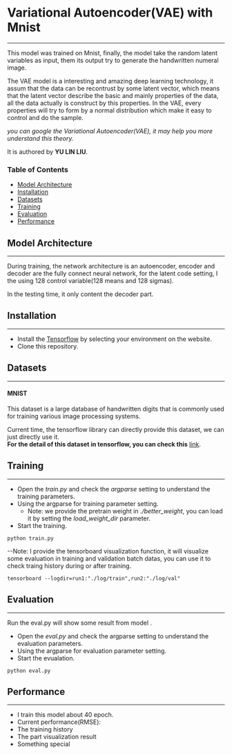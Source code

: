 # Variational Autoencoder(VAE) with Mnist
---

This model was trained on Mnist, finally, the model take the random latent variables as input, them its output try to generate the handwritten numeral image.

The VAE model is a interesting and amazing deep learning technology, it assum that the data can be recontrust by some latent vector, which means that the latent vector describe the basic and mainly properties of the data, all the data actually is construct by this properties. In the VAE, every properties will try to form by a normal distribution which make it easy to control and do the sample.

*you can google the Variational Autoencoder(VAE), it may help you more understand this theory.*

It is authored by **YU LIN LIU**.

### Table of Contents
- <a href='#model-architecture'>Model Architecture</a>
- <a href='#installation'>Installation</a>
- <a href='#datasets'>Datasets</a>
- <a href='#training'>Training</a>
- <a href='#evaluation'>Evaluation</a>
- <a href='#performance'>Performance</a>


## Model Architecture
---
During training, the network architecture is an autoencoder, encoder and decoder are  the fully connect neural network, for the latent code setting, I the using 128 control variable(128 means and 128 sigmas).

In the testing time, it only content the decoder part.

## Installation
---
- Install the [Tensorflow](https://www.tensorflow.org/) by selecting your environment on the website.
- Clone this repository.

## Datasets
---
#### MNIST 
This dataset is a large database of handwritten digits that is commonly used for training various image processing systems. 

Current time, the tensorflow library can directly provide this dataset, we can just directly use it.  
**For the detail of this dataset in tensorflow, you can check this** [link](https://chromium.googlesource.com/external/github.com/tensorflow/tensorflow/+/r0.7/tensorflow/g3doc/tutorials/mnist/beginners/index.md).

## Training
---
- Open the *train.py* and check the *argparse* setting to understand the training parameters.
- Using the argparse for training parameter setting.
	* Note: we provide the pretrain weight in *./better_weight*, you can load it by setting the *load_weight_dir* parameter.
- Start the training.
```Shell
python train.py
```
--Note: 
I provide the tensorboard visualization function, it will visualize some evaluation in training and validation batch datas, you can use it to check traing history during or after training.
```Shell
tensorboard --logdir=run1:"./log/train",run2:"./log/val"
```

## Evaluation
---
Run the eval.py will show some result from model . 

- Open the *eval.py* and check the argparse setting to understand the evaluation parameters.
- Using the argparse for evaluation parameter setting.
- Start the evualation.
```Shell
python eval.py
```

## Performance
---
- I train this model about 40 epoch.
- Current performance(RMSE):
- The training history 
- The part visualization result
- Something special

